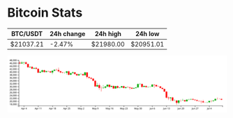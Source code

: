 # Bitcoin Stats

BTC/USDT|24h change|24h high|24h low|
|---|---|---|---|
|$21037.21|-2.47%|$21980.00|$20951.01|

<img src="./chart.svg">
